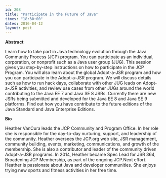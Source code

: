 ```yaml
---
id: 208
title: "Participate in the Future of Java"
times: "18:30:00"
dates: 2016-04-12
layout: post
---
```

 **Abstract**

Learn how to take part in Java technology evolution through the Java Community Process (JCP) program. You can participate as an individual, corporation, or nonprofit such as a Java user group (JUG). This session gives you step-by-step instructions on how to participate in the JCP Program. You will also learn about the global Adopt-a-JSR program and how you can participate in the Adopt-a-JSR program. We will discuss details such as how to run hack days, collaborate with other JUG leads on Adopt-a-JSR activities, and review use cases from other JUGs around the world contributing to the Java EE 7 and Java SE 8 JSRs. Currently there are new JSRs being submitted and developed for the Java EE 8 and Java SE 9 platforms. Find out how you have contribute to the future editions of the Java Standard and Java Enterprise Editions.  

**Bio**

Heather VanCura leads the JCP Community and Program Office. In her role she is responsible for the day-to-day nurturing, support, and leadership of the community. Heather oversees the JCP.org web site, JSR management, community building, events, marketing, communications, and growth of the membership. She is also a contributor and leader of the community driven Adopt-a-JSR programs. In 2014, Heather became Spec Lead for JSR 364, Broadening JCP Membership, as part of the ongoing JCP.Next effort. Heather is passionate about Java and developer communities. She enjoys trying new sports and fitness activities in her free time.

